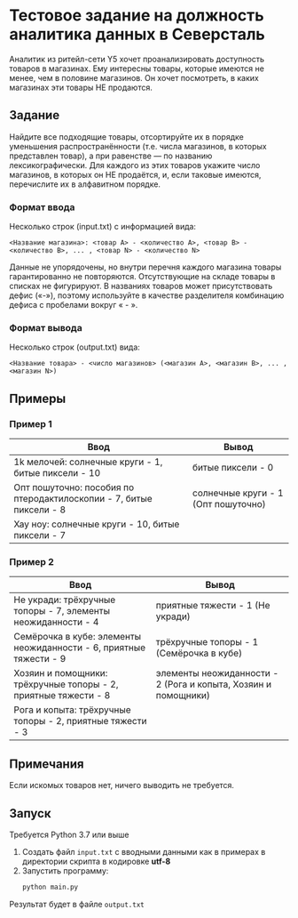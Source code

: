 # Тестовое задание на должность аналитика данных в Северсталь

Аналитик из ритейл-сети Y5 хочет проанализировать доступность товаров в магазинах. Ему
интересны товары, которые имеются не менее, чем в половине магазинов. Он хочет посмотреть, в каких
магазинах эти товары НЕ продаются.

## Задание

Найдите все подходящие товары, отсортируйте их в порядке уменьшения распространённости (т.е.
числа магазинов, в которых представлен товар), а при равенстве — по названию лексикографически. Для
каждого из этих товаров укажите число магазинов, в которых он НЕ продаётся, и, если таковые имеются,
перечислите их в алфавитном порядке.

### Формат ввода

Несколько строк (input.txt) с информацией вида:

`<Название магазина>: <товар A> - <количество A>, <товар B> - <количество B>, ... , <товар N> - <количество N>`

Данные не упорядочены, но внутри перечня каждого магазина товары гарантированно не повторяются.
Отсутствующие на складе товары в списках не фигурируют. В названиях товаров может присутствовать
дефис («-»), поэтому используйте в качестве разделителя комбинацию дефиса с пробелами вокруг « - ».

### Формат вывода

Несколько строк (output.txt) вида:

`<Название товара> - <число магазинов> (<магазин A>, <магазин B>, ... , <магазин N>)`

## Примеры

### Пример 1

| Ввод | Вывод |
| ---- | ----- |
|1k мелочей: солнечные круги - 1, битые пиксели - 10                |битые пиксели - 0|
|Опт пошуточно: пособия по птеродактилоскопии - 7, битые пиксели - 8|солнечные круги - 1 (Опт пошуточно)|
|Хау ноу: солнечные круги - 10, битые пиксели - 7                   ||

### Пример 2

| Ввод | Вывод |
| ---- | ----- |
|Не укради: трёхручные топоры - 7, элементы неожиданности - 4      |приятные тяжести - 1 (Не укради)|
|Семёрочка в кубе: элементы неожиданности - 6, приятные тяжести - 9|трёхручные топоры - 1 (Семёрочка в кубе)|
|Хозяин и помощники: трёхручные топоры - 2, приятные тяжести - 8   |элементы неожиданности - 2 (Рога и копыта, Хозяин и помощники)|
|Рога и копыта: трёхручные топоры - 2, приятные тяжести - 3        ||

## Примечания

Если искомых товаров нет, ничего выводить не требуется.

## Запуск

Требуется Python 3.7 или выше

1. Создать файл `input.txt` с вводными данными как в примерах в директории скрипта в кодировке **utf-8**
2. Запустить программу:
    ```bash
    python main.py
    ```

Результат будет в файле `output.txt`
